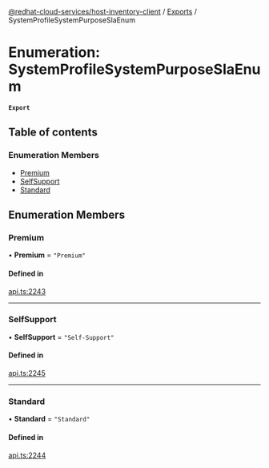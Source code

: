 [@redhat-cloud-services/host-inventory-client](../README.md) / [Exports](../modules.md) / SystemProfileSystemPurposeSlaEnum

# Enumeration: SystemProfileSystemPurposeSlaEnum

**`Export`**

## Table of contents

### Enumeration Members

- [Premium](SystemProfileSystemPurposeSlaEnum.md#premium)
- [SelfSupport](SystemProfileSystemPurposeSlaEnum.md#selfsupport)
- [Standard](SystemProfileSystemPurposeSlaEnum.md#standard)

## Enumeration Members

### Premium

• **Premium** = ``"Premium"``

#### Defined in

[api.ts:2243](https://github.com/RedHatInsights/javascript-clients/blob/master/packages/host-inventory/api.ts#L2243)

___

### SelfSupport

• **SelfSupport** = ``"Self-Support"``

#### Defined in

[api.ts:2245](https://github.com/RedHatInsights/javascript-clients/blob/master/packages/host-inventory/api.ts#L2245)

___

### Standard

• **Standard** = ``"Standard"``

#### Defined in

[api.ts:2244](https://github.com/RedHatInsights/javascript-clients/blob/master/packages/host-inventory/api.ts#L2244)
